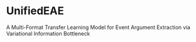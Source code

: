 # UnifiedEAE
A Multi-Format Transfer Learning Model for Event Argument Extraction via Variational Information Bottleneck

